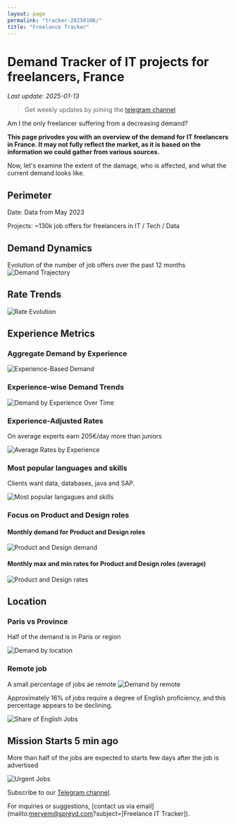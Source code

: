 ```yaml
---
layout: page
permalink: "tracker-20250106/"
title: "Freelance Tracker"
---
```

# Demand Tracker of IT projects for freelancers, France

*Last update: 2025-01-13*

> Get weekly updates by joining the [telegram channel](https://t.me/+3y9PJaF335UxYTg0)

Am I the only freelancer suffering from a decreasing demand?

**This page privodes you with an overview of the demand for IT freelancers in France. It may not fully reflect the market, as it is based on the information we could gather from various sources.**

Now, let's examine the extent of the damage, who is affected, and what the current demand looks like.

## Perimeter

Date: Data from May 2023

Projects: ~130k job offers for freelancers in IT / Tech / Data

## Demand Dynamics

Evolution of the number of job offers over the past 12 months
![Demand Trajectory](figs/20250106_missions_by_week_l12m.png)


## Rate Trends

![Rate Evolution](figs/20250106_missions_by_week_rate.png)

## Experience Metrics

### Aggregate Demand by Experience

![Experience-Based Demand](figs/20250106_exp_lvl.png)

### Experience-wise Demand Trends

![Demand by Experience Over Time](figs/20250106_missions_by_week_exp.png)

### Experience-Adjusted Rates

On average experts earn 205€/day more than juniors

![Average Rates by Experience](figs/20250106_exp_lvl_rate.png)

### Most popular languages and skills

Clients want data, databases, java and SAP.

![Most popular langagues and skills](figs/20250106_missions_by_skill.png)

### Focus on Product and Design roles
#### Monthly demand for Product and Design roles
![Product and Design demand](figs/20250106_product_design_demand.png)

#### Monthly max and min rates for Product and Design roles (average)
![Product and Design rates](figs/20250106_product_design_roles_rate.png)

## Location

### Paris vs Province

Half of the demand is in Paris or region

![Demand by location](figs/20250106_missions_by_location.png)

### Remote job

A small percentage of jobs ae remote
![Demand by remote](figs/20250106_missions_by_remote.png)

Approximately 16% of jobs require a degree of English proficiency, and this percentage appears to be declining.

![Share of English Jobs](figs/20250106_missions_anglais.png)

## Mission Starts 5 min ago

More than half of the jobs are expected to starts few days after the job is advertised

![Urgent Jobs](figs/20250106_missions_by_urgent.png)

Subscribe to our [Telegram channel](https://t.me/+3y9PJaF335UxYTg0).

For inquiries or suggestions, [contact us via email](mailto:meryem@spreyd.com?subject=[Freelance IT Tracker]).
